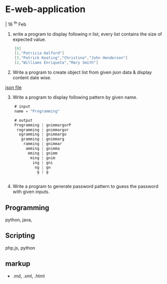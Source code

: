 # E-web-application
>

| 16 <sup>th</sup> Feb

1. write a program to display following n list, every list contains the size of expected value.
```java
    [0]
    [1,"Patricia Halford"]
    [3,"Patrick Keating","Christina","John Henderson"]
    [2,"Williams Enriqueta","Mary Smith"]
```

2. Write a program to create object list from given json data & display content date wise.

[json file](https://github.com/cecyours/PythonInternShipDjnagoFeb23/blob/main/json_code.json)


3. Write a program to display following pattern by given name.
```java
    # input
    name = "Programming"
```
```java
    # output
    Programming | gnimmargorP
     rogramming | gnimmargor
      ogramming | gnimmargo
       gramming | gnimmarg
        ramming | gnimmar
         amming | gnimma
          mming | gnimm
           ming | gnim
            ing | gni
             ng | gn
              g | g
     
```
4. Write a program to generate password pattern to guess the password with given inputs.

## Programming
python, java,

## Scripting
php,js, python 

## markup
- .md, .xml, .html
